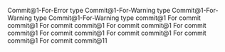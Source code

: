 Commit@1-For-Error type
Commit@1-For-Warning type
Commit@1-For-Warning type
Commit@1-For-Warning type
commit@1 For commit
commit@1 For commit
commit@1 For commit
commit@1 For commit
commit@1 For commit
commit@1 For commit
commit@1 For commit
commit@1 For commit
commit@11
